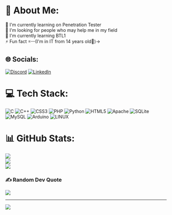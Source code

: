 # 💫 About Me:
🔭 I'm currently learning on Penetration Tester<br>🤝 I'm looking for people who may help me in my field<br>🌱 I'm currently learning BTL1<br>⚡ Fun fact =--(I'm in IT from 14 years old🫡)->


## 🌐 Socials:
[![Discord](https://img.shields.io/badge/Discord-%237289DA.svg?logo=discord&logoColor=white)](https://discord.com/channels/@me/707296550786695219) [![LinkedIn](https://img.shields.io/badge/LinkedIn-%230077B5.svg?logo=linkedin&logoColor=white)](https://linkedin.com/in/oleg-biriukov-07226824b) 

# 💻 Tech Stack:
![C](https://img.shields.io/badge/c-%2300599C.svg?style=for-the-badge&logo=c&logoColor=white) ![C++](https://img.shields.io/badge/c++-%2300599C.svg?style=for-the-badge&logo=c%2B%2B&logoColor=white) ![CSS3](https://img.shields.io/badge/css3-%231572B6.svg?style=for-the-badge&logo=css3&logoColor=white) ![PHP](https://img.shields.io/badge/php-%23777BB4.svg?style=for-the-badge&logo=php&logoColor=white) ![Python](https://img.shields.io/badge/python-3670A0?style=for-the-badge&logo=python&logoColor=ffdd54) ![HTML5](https://img.shields.io/badge/html5-%23E34F26.svg?style=for-the-badge&logo=html5&logoColor=white) ![Apache](https://img.shields.io/badge/apache-%23D42029.svg?style=for-the-badge&logo=apache&logoColor=white) ![SQLite](https://img.shields.io/badge/sqlite-%2307405e.svg?style=for-the-badge&logo=sqlite&logoColor=white) ![MySQL](https://img.shields.io/badge/mysql-%2300f.svg?style=for-the-badge&logo=mysql&logoColor=white) ![Arduino](https://img.shields.io/badge/-Arduino-00979D?style=for-the-badge&logo=Arduino&logoColor=white) ![LINUX](https://img.shields.io/badge/Linux-FCC624?style=for-the-badge&logo=linux&logoColor=black)
# 📊 GitHub Stats:
![](https://github-readme-stats.vercel.app/api?username=Oleg-Biriukov&theme=swift&hide_border=true&include_all_commits=true&count_private=true)<br/>
![](https://github-readme-streak-stats.herokuapp.com/?user=Oleg-Biriukov&theme=swift&hide_border=true)<br/>
![](https://github-readme-stats.vercel.app/api/top-langs/?username=Oleg-Biriukov&theme=swift&hide_border=true&include_all_commits=true&count_private=true&layout=compact)

### ✍️ Random Dev Quote
![](https://quotes-github-readme.vercel.app/api?type=vetical&theme=light)

---
[![](https://visitcount.itsvg.in/api?id=Oleg-Biriukov&icon=8&color=10)](https://visitcount.itsvg.in)

<!-- Proudly created with GPRM ( https://gprm.itsvg.in ) -->
